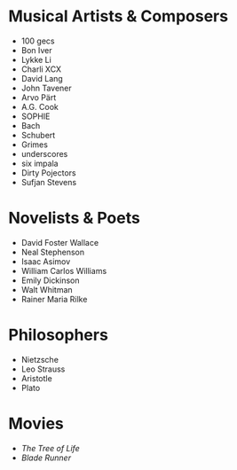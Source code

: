 # Musical Artists & Composers
* 100 gecs
* Bon Iver
* Lykke Li
* Charli XCX
* David Lang
* John Tavener 
* Arvo Pärt
* A.G. Cook
* SOPHIE
* Bach
* Schubert
* Grimes
* underscores
* six impala
* Dirty Pojectors
* Sufjan Stevens

# Novelists & Poets
* David Foster Wallace
* Neal Stephenson
* Isaac Asimov
* William Carlos Williams
* Emily Dickinson 
* Walt Whitman
* Rainer Maria Rilke

# Philosophers
* Nietzsche
* Leo Strauss
* Aristotle
* Plato

# Movies
* *The Tree of Life*
* *Blade Runner*
